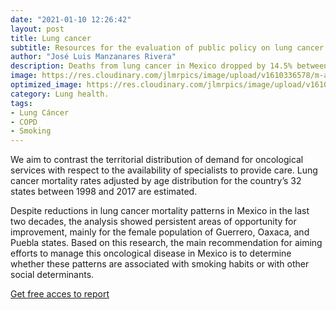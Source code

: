 ```yaml
---
date: "2021-01-10 12:26:42"
layout: post
title: Lung cancer
subtitle: Resources for the evaluation of public policy on lung cancer in Mexico.
author: "José Luis Manzanares Rivera"
description: Deaths from lung cancer in Mexico dropped by 14.5% between the period prior to implementation of the General Law on Tobacco Control and the year 2017. A 22% reduction was observed for the male population by the end of the entire 20 year study period. There is evidence of an imbalance between the demand for oncological services and the availability of specialists.
image: https://res.cloudinary.com/jlmrpics/image/upload/v1610336578/m-azharul-islam-FUcOQBIfeXM-unsplash_jtprlp.jpg
optimized_image: https://res.cloudinary.com/jlmrpics/image/upload/v1610336237/roya-ann-miller-Rdsc2L517iQ-unsplash_l34wax.jpg
category: Lung health.
tags:
- Lung Cáncer
- COPD
- Smoking
---
```

  
  

We  aim to contrast the territorial distribution of demand for oncological services with respect to the availability of specialists to provide care. Lung cancer mortality rates adjusted by age distribution for the country’s 32 states between 1998 and 2017 are estimated.

Despite reductions in lung cancer mortality patterns in Mexico in the last two decades, the analysis showed persistent areas of opportunity for improvement, mainly for the female population of Guerrero, Oaxaca, and Puebla states. Based on this research, the main recommendation for aiming efforts to manage this oncological disease in Mexico is to determine whether these patterns are associated with smoking habits or with other social determinants.

[Get free acces to report](https://iris.paho.org/handle/10665.2/53153)

